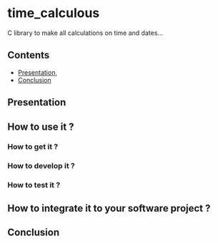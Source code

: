 # time_calculous
C library to make all calculations on time and dates...

## Contents

* [Presentation](#presentation),
* [Conclusion](#conclusion)

<a href="presentation"></a>
## Presentation

<a href="how_to_use_it"></a>
## How to use it ?

<a href="how_to_get_it"></a>
### How to get it ?

<a href="how_to_develop_it"></a>
### How to develop it ?

<a href="how_to_test_it"></a>
### How to test it ?

<a href="how_to_integrate_it_to_your_software_project"></a>
## How to integrate it to your software project ?

<a href="conclusion"></a>
## Conclusion
